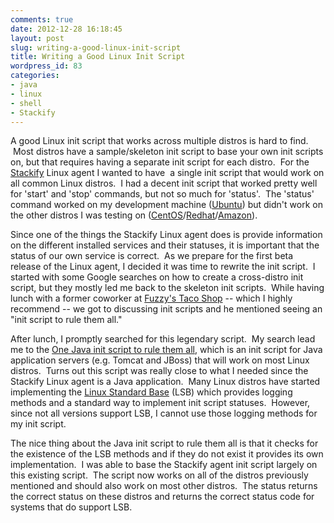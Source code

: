 ```yaml
---
comments: true
date: 2012-12-28 16:18:45
layout: post
slug: writing-a-good-linux-init-script
title: Writing a Good Linux Init Script
wordpress_id: 83
categories:
- java
- linux
- shell
- Stackify
---
```


A good Linux init script that works across multiple distros is hard to find.  Most distros have a sample/skeleton init script to base your own init scripts on, but that requires having a separate init script for each distro.  For the [Stackify](http://www.stackify.com) Linux agent I wanted to have  a single init script that would work on all common Linux distros.  I had a decent init script that worked pretty well for 'start' and 'stop' commands, but not so much for 'status'.  The 'status' command worked on my development machine ([Ubuntu](http://www.ubuntu.com)) but didn't work on the other distros I was testing on ([CentOS](http://www.centos.org/)/[Redhat](http://www.redhat.com/)/[Amazon](https://aws.amazon.com/amis?platform=Amazon+Linux&selection=platform)).

Since one of the things the Stackify Linux agent does is provide information on the different installed services and their statuses, it is important that the status of our own service is correct.  As we prepare for the first beta release of the Linux agent, I decided it was time to rewrite the init script.  I started with some Google searches on how to create a cross-distro init script, but they mostly led me back to the skeleton init scripts.  While having lunch with a former coworker at [Fuzzy's Taco Shop](http://www.fuzzystacoshop.com/) -- which I highly recommend -- we got to discussing init scripts and he mentioned seeing an "init script to rule them all."

After lunch, I promptly searched for this legendary script.  My search lead me to the [One Java init script to rule them all](http://blog.rimuhosting.com/2009/09/30/one-java-init-script/), which is an init script for Java application servers (e.g. Tomcat and JBoss) that will work on most Linux distros.  Turns out this script was really close to what I needed since the Stackify Linux agent is a Java application.  Many Linux distros have started implementing the [Linux Standard Base](http://en.wikipedia.org/wiki/Linux_Standard_Base) (LSB) which provides logging methods and a standard way to implement init script statuses.  However, since not all versions support LSB, I cannot use those logging methods for my init script.

The nice thing about the Java init script to rule them all is that it checks for the existence of the LSB methods and if they do not exist it provides its own implementation.  I was able to base the Stackify agent init script largely on this existing script.  The script now works on all of the distros previously mentioned and should also work on most other distros.  The status returns the correct status on these distros and returns the correct status code for systems that do support LSB.
